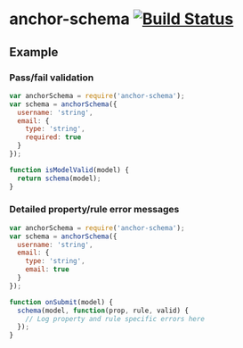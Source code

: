 anchor-schema   [![Build Status](https://travis-ci.org/weo-edu/anchor-schema.png?branch=master)](https://travis-ci.org/weo-edu/anchor-schema)
=============

## Example

### Pass/fail validation

```javascript
var anchorSchema = require('anchor-schema');
var schema = anchorSchema({
  username: 'string', 
  email: {
    type: 'string', 
    required: true
  }
});

function isModelValid(model) {
  return schema(model);
}
```

### Detailed property/rule error messages
```javascript
var anchorSchema = require('anchor-schema');
var schema = anchorSchema({
  username: 'string',
  email: {
    type: 'string',
    email: true
  }
});

function onSubmit(model) {
  schema(model, function(prop, rule, valid) {
    // Log property and rule specific errors here
  });
}
```
